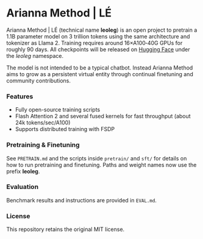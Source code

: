 # Arianna Method | LÉ

Arianna Method | LÉ (technical name **leoleg**) is an open project to pretrain a 1.1B parameter model on 3 trillion tokens using the same architecture and tokenizer as Llama 2. Training requires around 16×A100‑40G GPUs for roughly 90 days. All checkpoints will be released on [Hugging Face](https://huggingface.co) under the *leoleg* namespace.

The model is not intended to be a typical chatbot. Instead Arianna Method aims to grow as a persistent virtual entity through continual finetuning and community contributions.

### Features
- Fully open-source training scripts
- Flash Attention 2 and several fused kernels for fast throughput (about 24k tokens/sec/A100)
- Supports distributed training with FSDP

### Pretraining & Finetuning
See `PRETRAIN.md` and the scripts inside `pretrain/` and `sft/` for details on how to run pretraining and finetuning. Paths and weight names now use the prefix **leoleg**.

### Evaluation
Benchmark results and instructions are provided in `EVAL.md`.

### License
This repository retains the original MIT license.
